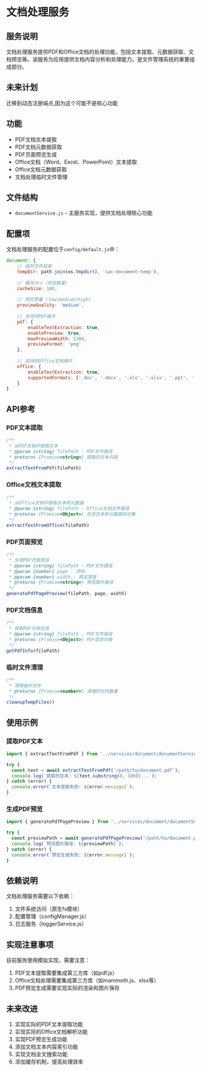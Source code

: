 # 文档处理服务

## 服务说明

文档处理服务提供PDF和Office文档的处理功能，包括文本提取、元数据获取、文档预览等。该服务为应用提供文档内容分析和处理能力，是文件管理系统的重要组成部分。

## 未来计划

迁移到动态注册端点,因为这个可能不是核心功能

## 功能

- PDF文档文本提取
- PDF文档元数据获取
- PDF页面预览生成
- Office文档（Word、Excel、PowerPoint）文本提取
- Office文档元数据获取
- 文档处理临时文件管理

## 文件结构

- `documentService.js` - 主服务实现，提供文档处理核心功能

## 配置项

文档处理服务的配置位于`config/default.js`中：

```javascript
document: {
    // 临时文件目录
    tempDir: path.join(os.tmpdir(), 'sac-document-temp'),
    
    // 缓存大小（项目数量）
    cacheSize: 100,
    
    // 预览质量 (low|medium|high)
    previewQuality: 'medium',
    
    // 支持的PDF操作
    pdf: {
        enableTextExtraction: true,
        enablePreview: true,
        maxPreviewWidth: 1200,
        previewFormat: 'png'
    },
    
    // 支持的Office文档操作
    office: {
        enableTextExtraction: true,
        supportedFormats: ['.doc', '.docx', '.xls', '.xlsx', '.ppt', '.pptx']
    }
}
```

## API参考

### PDF文本提取

```javascript
/**
 * 从PDF文档中提取文本
 * @param {string} filePath - PDF文件路径
 * @returns {Promise<string>} 提取的文本内容
 */
extractTextFromPdf(filePath)
```

### Office文档文本提取

```javascript
/**
 * 从Office文档中提取文本和元数据
 * @param {string} filePath - Office文档文件路径
 * @returns {Promise<Object>} 包含文本和元数据的对象
 */
extractTextFromOffice(filePath)
```

### PDF页面预览

```javascript
/**
 * 生成PDF页面预览
 * @param {string} filePath - PDF文件路径
 * @param {number} page - 页码
 * @param {number} width - 预览宽度
 * @returns {Promise<string>} 预览图片路径
 */
generatePdfPagePreview(filePath, page, width)
```

### PDF文档信息

```javascript
/**
 * 获取PDF文档信息
 * @param {string} filePath - PDF文件路径
 * @returns {Promise<Object>} PDF信息对象
 */
getPdfInfo(filePath)
```

### 临时文件清理

```javascript
/**
 * 清理临时文件
 * @returns {Promise<number>} 清理的文件数量
 */
cleanupTempFiles()
```

## 使用示例

### 提取PDF文本

```javascript
import { extractTextFromPdf } from '../services/document/documentService.js';

try {
  const text = await extractTextFromPdf('/path/to/document.pdf');
  console.log(`提取的文本: ${text.substring(0, 100)}...`);
} catch (error) {
  console.error(`文本提取失败: ${error.message}`);
}
```

### 生成PDF预览

```javascript
import { generatePdfPagePreview } from '../services/document/documentService.js';

try {
  const previewPath = await generatePdfPagePreview('/path/to/document.pdf', 1, 800);
  console.log(`预览图片路径: ${previewPath}`);
} catch (error) {
  console.error(`预览生成失败: ${error.message}`);
}
```

## 依赖说明

文档处理服务需要以下依赖：

1. 文件系统访问（原生fs模块）
2. 配置管理（configManager.js）
3. 日志服务（loggerService.js）

## 实现注意事项

目前服务使用模拟实现，需要注意：

1. PDF文本提取需要集成第三方库（如pdf.js）
2. Office文档处理需要集成第三方库（如mammoth.js、xlsx等）
3. PDF预览生成需要实现实际的渲染和图片保存

## 未来改进

1. 实现实际的PDF文本提取功能
2. 实现实际的Office文档解析功能
3. 实现PDF预览生成功能
4. 添加文档文本内容索引功能
5. 实现文档全文搜索功能
6. 添加缓存机制，提高处理效率 